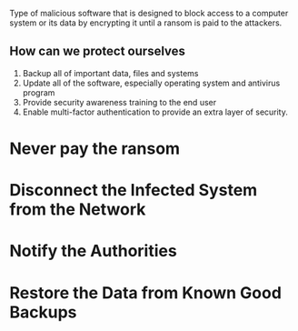 Type of malicious software that is designed to block access to a computer system or its data by encrypting it until a ransom is paid to the attackers.
## How can we protect ourselves
1. Backup all of important data, files and systems
2. Update all of the software, especially operating system and antivirus program
3. Provide security awareness training to the end user
4. Enable multi-factor authentication to provide an extra layer of security.

# **Never pay the ransom**
# Disconnect the Infected System from the Network
# Notify the Authorities
# Restore the Data from Known Good Backups
